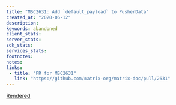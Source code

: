 ```yaml
---
title: "MSC2631: Add `default_payload` to PusherData"
created_at: "2020-06-12"
description:
keywords: abandoned
client_stats:
server_stats:
sdk_stats:
services_stats:
footnotes:
notes:
links:
 - title: "PR for MSC2631"
   link: "https://github.com/matrix-org/matrix-doc/pull/2631"
---
```

[Rendered](https://github.com/matrix-org/matrix-doc/blob/msc2631/proposals/2631-pusher-default-payload.md)
